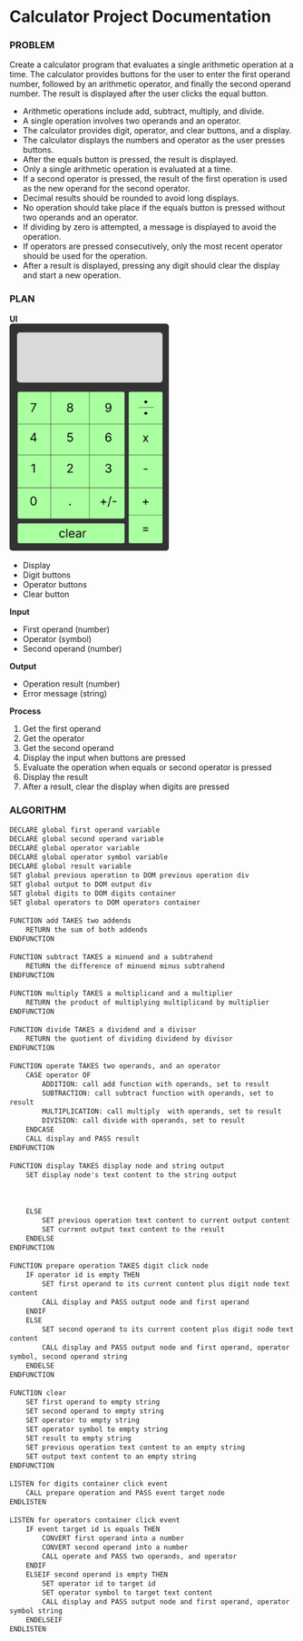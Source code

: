 # Calculator Project Documentation
### PROBLEM
Create a calculator program that evaluates a single arithmetic operation at a time. The calculator provides buttons for the user to enter the first operand number, followed by an arithmetic operator, and finally the second operand number. The result is displayed after the user clicks the equal button.
* Arithmetic operations include add, subtract, multiply, and divide.
* A single operation involves two operands and an operator.
* The calculator provides digit, operator, and clear buttons, and a display.
* The calculator displays the numbers and operator as the user presses buttons.
* After the equals button is pressed, the result is displayed.
* Only a single arithmetic operation is evaluated at a time.
* If a second operator is pressed, the result of the first operation is used as the new operand for the second operator.
* Decimal results should be rounded to avoid long displays.
* No operation should take place if the equals button is pressed without two operands and an operator.
* If dividing by zero is attempted, a message is displayed to avoid the operation.
* If operators are pressed consecutively, only the most recent operator should be used for the operation.
* After a result is displayed, pressing any digit should clear the display and start a new operation.

### PLAN
**UI**  
<img src="./images/calculator-ui.svg" alt="Calculator UI design" height=400px>
- Display
- Digit buttons
- Operator buttons
- Clear button

**Input**
- First operand (number)
- Operator (symbol)
- Second operand (number)

**Output**
- Operation result (number)
- Error message (string)

**Process**
1. Get the first operand
2. Get the operator
3. Get the second operand
4. Display the input when buttons are pressed
5. Evaluate the operation when equals or second operator is pressed 
6. Display the result
7. After a result, clear the display when digits are pressed

### ALGORITHM
```
DECLARE global first operand variable
DECLARE global second operand variable
DECLARE global operator variable
DECLARE global operator symbol variable
DECLARE global result variable
SET global previous operation to DOM previous operation div
SET global output to DOM output div
SET global digits to DOM digits container
SET global operators to DOM operators container

FUNCTION add TAKES two addends
    RETURN the sum of both addends
ENDFUNCTION

FUNCTION subtract TAKES a minuend and a subtrahend
    RETURN the difference of minuend minus subtrahend
ENDFUNCTION

FUNCTION multiply TAKES a multiplicand and a multiplier
    RETURN the product of multiplying multiplicand by multiplier
ENDFUNCTION

FUNCTION divide TAKES a dividend and a divisor
    RETURN the quotient of dividing dividend by divisor
ENDFUNCTION

FUNCTION operate TAKES two operands, and an operator
    CASE operator OF
        ADDITION: call add function with operands, set to result
        SUBTRACTION: call subtract function with operands, set to result
        MULTIPLICATION: call multiply  with operands, set to result
        DIVISION: call divide with operands, set to result
    ENDCASE
    CALL display and PASS result
ENDFUNCTION

FUNCTION display TAKES display node and string output
    SET display node's text content to the string output
    
    
    
    ELSE
        SET previous operation text content to current output content
        SET current output text content to the result
    ENDELSE
ENDFUNCTION

FUNCTION prepare operation TAKES digit click node
    IF operator id is empty THEN
        SET first operand to its current content plus digit node text content
        CALL display and PASS output node and first operand
    ENDIF
    ELSE
        SET second operand to its current content plus digit node text content
        CALL display and PASS output node and first operand, operator symbol, second operand string
    ENDELSE
ENDFUNCTION

FUNCTION clear
    SET first operand to empty string
    SET second operand to empty string
    SET operator to empty string
    SET operator symbol to empty string
    SET result to empty string
    SET previous operation text content to an empty string
    SET output text content to an empty string
ENDFUNCTION

LISTEN for digits container click event
    CALL prepare operation and PASS event target node
ENDLISTEN

LISTEN for operators container click event
    IF event target id is equals THEN
        CONVERT first operand into a number
        CONVERT second operand into a number
        CALL operate and PASS two operands, and operator
    ENDIF
    ELSEIF second operand is empty THEN
        SET operator id to target id
        SET operator symbol to target text content
        CALL display and PASS output node and first operand, operator symbol string
    ENDELSEIF
ENDLISTEN
```